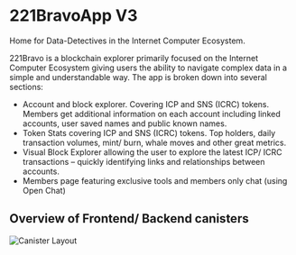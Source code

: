 # 221BravoApp V3
Home for Data-Detectives in the Internet Computer Ecosystem.

221Bravo is a blockchain explorer primarily focused on the Internet Computer Ecosystem giving users the ability to navigate complex data in a simple and understandable way. 
The app is broken down into several sections:

-	Account and block explorer. Covering ICP and SNS (ICRC) tokens. Members get additional information on each account including linked accounts, user saved names and public known names. 
-	Token Stats covering ICP and SNS (ICRC) tokens. Top holders, daily transaction volumes, mint/ burn, whale moves and other great metrics. 
-	Visual Block Explorer allowing the user to explore the latest ICP/ ICRC transactions – quickly identifying links and relationships between accounts. 
-	Members page featuring exclusive tools and members only chat (using Open Chat)

## Overview of Frontend/ Backend canisters 

![Canister Layout](221BravoApp.png)

 
